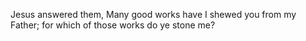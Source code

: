 Jesus answered them, Many good works have I shewed you from my Father; for which of those works do ye stone me?
